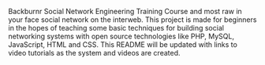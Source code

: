 Backburnr Social Network Engineering Training Course and most raw in your face social network on the interweb.
This project is made for beginners in the hopes
of teaching some basic techniques for building social
networking systems with open source technologies
like PHP, MySQL, JavaScript, HTML and CSS. This README
will be updated with links to video tutorials as the system
and videos are created.